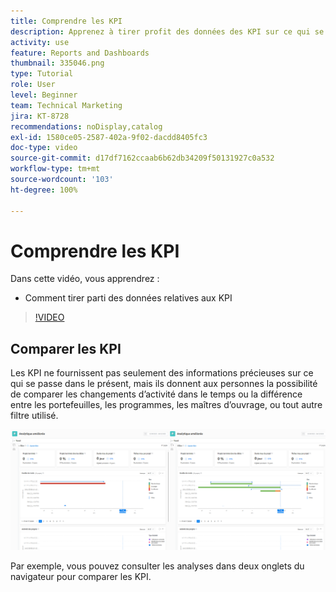 ```yaml
---
title: Comprendre les KPI
description: Apprenez à tirer profit des données des KPI sur ce qui se passe dans le présent ainsi que sur les tendances du passé.
activity: use
feature: Reports and Dashboards
thumbnail: 335046.png
type: Tutorial
role: User
level: Beginner
team: Technical Marketing
jira: KT-8728
recommendations: noDisplay,catalog
exl-id: 1580ce05-2587-402a-9f02-dacdd8405fc3
doc-type: video
source-git-commit: d17df7162ccaab6b62db34209f50131927c0a532
workflow-type: tm+mt
source-wordcount: '103'
ht-degree: 100%

---
```


# Comprendre les KPI

Dans cette vidéo, vous apprendrez :

* Comment tirer parti des données relatives aux KPI

>[!VIDEO](https://video.tv.adobe.com/v/335046/?quality=12&learn=on&enablevpops)

## Comparer les KPI

Les KPI ne fournissent pas seulement des informations précieuses sur ce qui se passe dans le présent, mais ils donnent aux personnes la possibilité de comparer les changements d’activité dans le temps ou la différence entre les portefeuilles, les programmes, les maîtres d’ouvrage, ou tout autre filtre utilisé.

![Image montrant deux onglets de navigateur côte à côte](assets/section-2-0.png)

Par exemple, vous pouvez consulter les analyses dans deux onglets du navigateur pour comparer les KPI.
